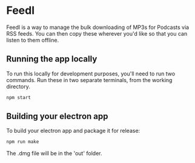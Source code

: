 # Feedl

Feedl is a way to manage the bulk downloading of MP3s for Podcasts via RSS feeds. You can then copy these wherever you'd like so that you can listen to them offline.

## Running the app locally

To run this locally for development purposes, you'll need to run two commands. Run these in two separate terminals, from the working directory.

```sh
npm start
```

## Building your electron app

To build your electron app and package it for release:

```sh
npm run make
```

The .dmg file will be in the 'out' folder.

